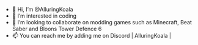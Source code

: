 - 👋 Hi, I’m @AlluringKoala
- 👀 I’m interested in coding
- 💞️ I’m looking to collaborate on modding games such as Minecraft, Beat Saber and Bloons Tower Defence 6
- 📫 You can reach me by adding me on Discord |  AlluringKoala  |
